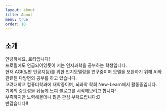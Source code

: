 ```yaml
---
layout: about
title: About
menu: true
order: 10
---
```


## 소개

안녕하세요, 로티입니다!<br>
프로필에도 언급되어있듯이 저는 인지과학을 공부하는 학생입니다.<br>
현재 AGI(일반 인공지능)를 위한 인지모델링을 연구중이며 모델을 보완하기 위해 AI와 관련된 다방면의 공부를 하고 있습니다.<br>
고려대학교 컴퓨터학과에 재학중이며, 뇌과학 학회 New-Learn에서 활동중입니다.<br>
기록의 중요성을 뒤늦게 느껴 블로그를 시작해보려고 합니다!<br>
부족하지만 노력해볼테니 많은 관심 부탁드립니다:D<br>
반갑습니다!!
